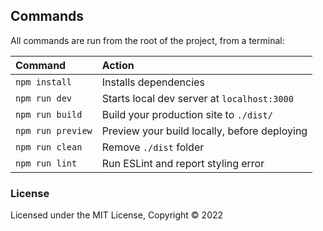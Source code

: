 ## Commands

All commands are run from the root of the project, from a terminal:

| Command           | Action                                       |
|:----------------  |:-------------------------------------------- |
| `npm install`     | Installs dependencies                        |
| `npm run dev`     | Starts local dev server at `localhost:3000`  |
| `npm run build`   | Build your production site to `./dist/`      |
| `npm run preview` | Preview your build locally, before deploying |
| `npm run clean`   | Remove `./dist` folder                       |
| `npm run lint`    | Run ESLint and report styling error          |

### License

Licensed under the MIT License, Copyright © 2022
